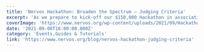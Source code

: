 ```yaml
---
title: 'Nervos Hackathon: Broaden the Spectrum — Judging Criteria'
excerpt: 'As we prepare to kick-off our $150,000 Hackathon in association with Gitcoin, it is a good time to look closely at what we want from the teams taking part. As you should know by now, the theme is DeFi'
coverImage: 'https://www.nervos.org/wp-content/uploads/2021/09/Hackathon-Judging-Criteria-810x456.jpg'
date: '2021-09-08T16:00:00.000Z'
category: 'Events,Guides & Tutorials'
link: 'https://www.nervos.org/blog/nervos-hackathon-judging-criteria'
---
```



